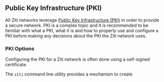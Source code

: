 ## Public Key Infrastructure (PKI)

All Ziti networks leverage [Public Key Infrastructure (PKI)](https://en.wikipedia.org/wiki/Public_key_infrastructure) in
order to provide a secure network.  PKI is a complex topic and it is recommended to be familiar with what a PKI, what it
is and how to properly use and configure a PKI before making any decisions about the PKI the Ziti network uses.

### PKI Options

Configuring the PKI for a Ziti network is often done using a self-signed certificate.  

The `ziti` command line utility provides a mechanism to create 
